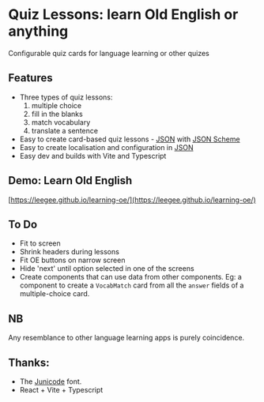 # Quiz Lessons: learn Old English or anything

Configurable quiz cards for language learning or other quizes

## Features

* Three types of quiz lessons:
    1. multiple choice
    1. fill in the blanks
    1. match vocabulary
    1. translate a sentence
* Easy to create card-based quiz lessons - [JSON](lessons.json) with [JSON Scheme](./lessons.schema.json)
* Easy to create localisation and configuration in [JSON](app.config.json)
* Easy dev and builds with Vite and Typescript

## Demo: Learn Old English

[https://leegee.github.io/learning-oe/](https://leegee.github.io/learning-oe/)

## To Do

* Fit to screen
* Shrink headers during lessons
* Fit OE buttons on narrow screen
* Hide 'next' until option selected in one of the screens 
* Create components that can use data from other components. Eg: a component to create a `VocabMatch` card from all the `answer` fields of a multiple-choice card.

## NB

Any resemblance to other language learning apps  is purely coincidence. 

## Thanks:

* The [Junicode](https://github.com/psb1558/Junicode-font/releases/tag/v2.211) font.
* React + Vite + Typescript
